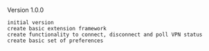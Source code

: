 Version 1.0.0

    initial version
    create basic extension framework
    create functionality to connect, disconnect and poll VPN status
    create basic set of preferences
